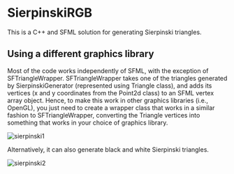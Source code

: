 # SierpinskiRGB
This is a C++ and SFML solution for generating Sierpinski triangles.

## Using a different graphics library
Most of the code works independently of SFML, with the exception of SFTriangleWrapper.
SFTriangleWrapper takes one of the triangles generated by SierpinskiGenerator (represented using Triangle class),
and adds its vertices (x and y coordinates from the Point2d class) to an SFML vertex array object.
Hence, to make this work in other graphics libraries (i.e., OpenGL), you just need to create a wrapper class that works
in a similar fashion to SFTriangleWrapper, converting the Triangle vertices into something that works in your choice of graphics library.

![sierpinski1](https://github.com/ryanlanc20/SierpinskiRGB/assets/32577906/1ebf6d85-e039-4b35-b5ba-52a3477afc00)

Alternatively, it can also generate black and white Sierpinski triangles.

![sierpinski2](https://github.com/ryanlanc20/SierpinskiRGB/assets/32577906/258eeb9c-0bfe-4de7-aa6a-6bc9f5b0cda7)
